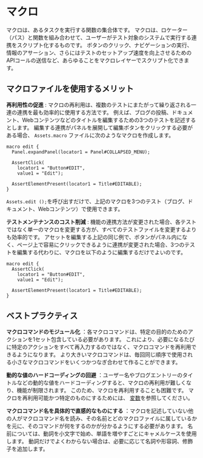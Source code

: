# マクロ

マクロは、あるタスクを実行する関数の集合体です。 マクロは、ロケーター（パス）と関数を組み合わせて、ユーザーがテスト対象のシステムで実行する連携をスクリプト化するものです。 ボタンのクリック、ナビゲーションの実行、情報のアサーション、さらにはテストのセットアップ速度を向上させるためのAPIコールの送信など、あらゆることをマクロレイヤーでスクリプト化できます。

## マクロファイルを使用するメリット

**再利用性の促進** : マクロの再利用は、複数のテストにまたがって繰り返される一連の連携を最も効率的に使用する方法です。 例えば、ブログの投稿、ドキュメント、Webコンテンツなどのタイトルを編集するための3つのテストを記述するとします。 編集する連携がパネルを展開して編集ボタンをクリックする必要がある場合、 `Assets.macro` ファイルに次のようなマクロを作成します。

```
macro edit {
  Panel.expandPanel(locator1 = Panel#COLLAPSED_MENU);

  AssertClick(
    locator1 = "Button#EDIT",
    value1 = "Edit");

  AssertElementPresent(locator1 = Title#EDITABLE);
}
```

`Assets.edit ();`を呼び出すだけで、上記のマクロを3つのテスト（ブログ、ドキュメント、Webコンテンツ）で使用できます。

**テストメンテナンスのコスト削減** : 機能の連携方法が変更された場合、各テストではなく単一のマクロを変更する方が、すべてのテストファイルを変更するよりも効率的です。 アセットを編集する上記の同じ例で、ボタンがパネル内になく、ページ上で容易にクリックできるように連携が変更された場合、3つのテストを編集する代わりに、マクロを以下のように編集するだけでよいのです。

```
macro edit {
  AssertClick(
    locator1 = "Button#EDIT",
    value1 = "Edit");

  AssertElementPresent(locator1 = Title#EDITABLE);    
}
```

## ベストプラクティス

**マクロコマンドのモジュール化** ：各マクロコマンドは、特定の目的のためのアクションを1セット包含している必要があります。 これにより、必要になるたびに特定のアクションをすべて再入力するのではなく、マクロコマンドを再利用できるようになります。 より大きいマクロコマンドは、毎回同じ順序で使用される小さなマクロコマンドをいくつかつなぎ合わせて作ることができます。

**動的な値のハードコーディングの回避** ：ユーザー名やブログエントリーのタイトルなどの動的な値をハードコーディングすると、マクロの再利用が難しくなり、機能が制限されます。 このため、マクロを再利用することも困難です。 マクロを再利用可能かつ特定のものにするためには、 [変数](./variables.md)を参照してください。

**マクロコマンド名を具体的で直感的なものにする** ：マクロを記述していない他の人がマクロコマンド名を読み、その名前とどのマクロファイルに属しているかを元に、そのコマンドが何をするのかが分かるようにする必要があります。 名前については、動詞を小文字で始め、単語を増やすごとにキャメルケースを使用します。 動詞だけでよくわからない場合は、必要に応じて名詞や形容詞、修飾子を追加します。
